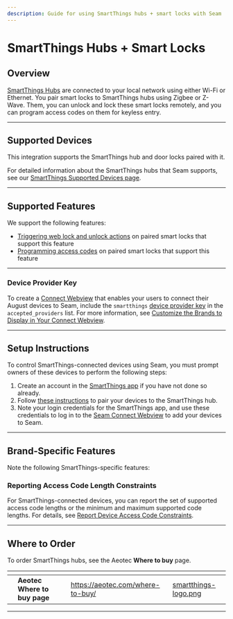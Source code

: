 ```yaml
---
description: Guide for using SmartThings hubs + smart locks with Seam
---
```


# SmartThings Hubs + Smart Locks

## Overview

[SmartThings Hubs](https://www.samsung.com/fr/smartthings/) are connected to your local network using either Wi-Fi or Ethernet. You pair smart locks to SmartThings hubs using Zigbee or Z-Wave. Them, you can unlock and lock these smart locks remotely, and you can program access codes on them for keyless entry.

***

## Supported Devices

This integration supports the SmartThings hub and door locks paired with it.

For detailed information about the SmartThings hubs that Seam supports, see our [SmartThings Supported Devices page](https://www.seam.co/manufacturers/smartthings).

***

## Supported Features

We support the following features:

* [Triggering web lock and unlock actions](../products/smart-locks/lock-and-unlock.md) on paired smart locks that support this feature
* [Programming access codes](../products/smart-locks/access-codes/) on paired smart locks that support this feature

***

### Device Provider Key

To create a [Connect Webview](../core-concepts/connect-webviews/) that enables your users to connect their August devices to Seam, include the `smartthings` [device provider key](../api-clients/connect_webviews/#device-provider-keys) in the `accepted_providers` list. For more information, see [Customize the Brands to Display in Your Connect Webview](../core-concepts/connect-webviews/customizing-connect-webviews.md#customize-the-brands-to-display-in-your-connect-webviews).

***

## Setup Instructions

To control SmartThings-connected devices using Seam, you must prompt owners of these devices to perform the following steps:

1. Create an account in the [SmartThings app](https://www.samsung.com/us/support/owners/app/smartthings) if you have not done so already.
2. Follow [these instructions](https://www.samsung.com/ca/support/mobile-devices/smartthings-how-to-set-up-your-hub/) to pair your devices to the SmartThings hub.
3. Note your login credentials for the SmartThings app, and use these credentials to log in to the [Seam Connect Webview](../core-concepts/connect-webviews/) to add your devices to Seam.

***

## Brand-Specific Features

Note the following SmartThings-specific features:

### Reporting Access Code Length Constraints

For SmartThings-connected devices, you can report the set of supported access code lengths or the minimum and maximum supported code lengths. For details, see [Report Device Access Code Constraints](../api/access_codes/report-device-access-code-constraints.md).

***

## Where to Order

To order SmartThings hubs, see the Aeotec **Where to buy** page.

<table data-view="cards"><thead><tr><th></th><th></th><th></th><th data-hidden data-card-target data-type="content-ref"></th><th data-hidden data-card-cover data-type="files"></th></tr></thead><tbody><tr><td></td><td><strong>Aeotec Where to buy page</strong> </td><td></td><td><a href="https://aeotec.com/where-to-buy/">https://aeotec.com/where-to-buy/</a></td><td><a href="../.gitbook/assets/smartthings-logo.png">smartthings-logo.png</a></td></tr></tbody></table>

***
